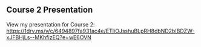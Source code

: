## Course 2 Presentation

View my presentation for Course 2: https://1drv.ms/v/c/6494897fa931ac4e/ETIiOJsshuBLpRH8dbND2bIBDZW-xJFBHjLs--MKhfizEQ?e=wE6OVN
